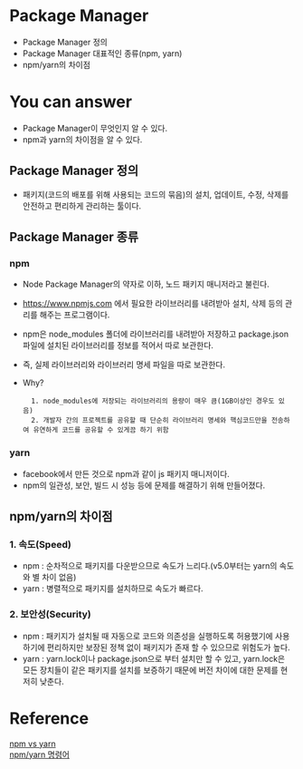 # Package Manager
- Package Manager 정의
- Package Manager 대표적인 종류(npm, yarn)
- npm/yarn의 차이점

# You can answer
- Package Manager이 무엇인지 알 수 있다.
- npm과 yarn의 차이점을 알 수 있다.

## Package Manager 정의
  - 패키지(코드의 배포를 위해 사용되는 코드의 묶음)의 설치, 업데이트, 수정, 삭제를 안전하고 편리하게 관리하는 툴이다.
  
## Package Manager 종류
### npm
- Node Package Manager의 약자로 이하, 노드 패키지 매니저라고 불린다.
- https://www.npmjs.com 에서 필요한 라이브러리를 내려받아 설치, 삭제 등의 관리를 해주는 프로그램이다.

- npm은 node_modules 폴더에 라이브러리를 내려받아 저장하고 package.json 파일에 설치된 라이브러리를 정보를 적어서 따로 보관한다.
- 즉, 실제 라이브러리와 라이브러리 명세 파일을 따로 보관한다.   
- Why?
    ```   
      1. node_modules에 저장되는 라이브러리의 용량이 매우 큼(1GB이상인 경우도 있음)   
      2. 개발자 간의 프로젝트를 공유할 때 단순히 라이브러리 명세와 핵심코드만을 전송하여 유연하게 코드를 공유할 수 있게끔 하기 위함

### yarn

- facebook에서 만든 것으로 npm과 같이 js 패키지 매니저이다.
- npm의 일관성, 보안, 빌드 시 성능 등에 문제를 해결하기 위해 만들어졌다.

## npm/yarn의 차이점
### 1. 속도(Speed)
- npm : 순차적으로 패키지를 다운받으므로 속도가 느리다.(v5.0부터는 yarn의 속도와 별 차이 없음)
- yarn : 병렬적으로 패키지를 설치하므로 속도가 빠르다.

### 2. 보안성(Security)
- npm : 패키지가 설치될 때 자동으로 코드와 의존성을 실행하도록 허용했기에 사용하기에 편리하지만 보장된 정책 없이 패키지가 존재 할 수 있으므로 위험도가 높다.
- yarn : yarn.lock이나 package.json으로 부터 설치만 할 수 있고, yarn.lock은 모든 장치들이 같은 패키지를 설치를 보증하기 때문에 버전 차이에 대한 문제를 현저히 낮춘다.

# Reference
[npm vs yarn](https://www.keycdn.com/blog/npm-vs-yarn)   
[npm/yarn 명령어](https://velog.io/@kysung95/%EA%B0%9C%EB%B0%9C%EC%83%81%EC%8B%9D-npm%EA%B3%BC-yarn)